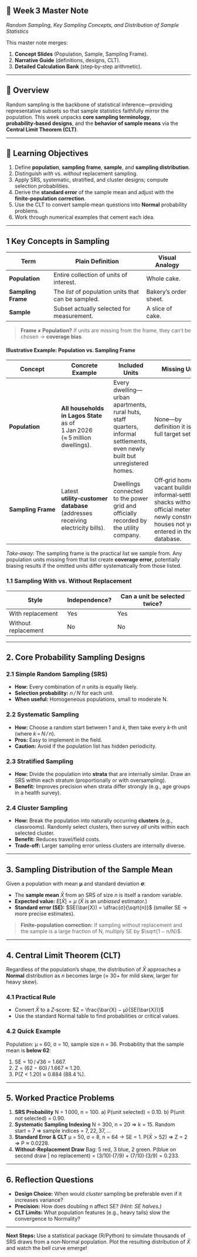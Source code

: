 ## 📙 Week 3 Master Note

*Random Sampling, Key Sampling Concepts, and Distribution of Sample Statistics*

This master note merges:

1. **Concept Slides** (Population, Sample, Sampling Frame).
2. **Narrative Guide** (definitions, designs, CLT).
3. **Detailed Calculation Bank** (step‑by‑step arithmetic).

---

## 🧠 Overview

Random sampling is the backbone of statistical inference—providing representative subsets so that sample statistics faithfully mirror the population. This week unpacks **core sampling terminology**, **probability‑based designs**, and the **behavior of sample means** via the **Central Limit Theorem (CLT)**.

---

## 🎯 Learning Objectives

1. Define **population**, **sampling frame**, **sample**, and **sampling distribution**.
2. Distinguish *with* vs. *without* replacement sampling.
3. Apply SRS, systematic, stratified, and cluster designs; compute selection probabilities.
4. Derive the **standard error** of the sample mean and adjust with the **finite‑population correction**.
5. Use the CLT to convert sample‑mean questions into **Normal** probability problems.
6. Work through numerical examples that cement each idea.

---

## 1  Key Concepts in Sampling

| Term               | Plain Definition                                    | Visual Analogy        |
| ------------------ | --------------------------------------------------- | --------------------- |
| **Population**     | Entire collection of units of interest.             | Whole cake.           |
| **Sampling Frame** | The *list* of population units that can be sampled. | Bakery’s order sheet. |
| **Sample**         | Subset actually selected for measurement.           | A slice of cake.      |

> **Frame ≠ Population?** If units are missing from the frame, they can’t be chosen → **coverage bias**.

#### Illustrative Example: Population vs. Sampling Frame

| Concept            | Concrete Example                                                              | Included Units                                                                                                              | Missing Units                                                                                                                                   |
| ------------------ | ----------------------------------------------------------------------------- | --------------------------------------------------------------------------------------------------------------------------- | ----------------------------------------------------------------------------------------------------------------------------------------------- |
| **Population**     | **All households in Lagos State** as of 1 Jan 2026 (≈ 5 million dwellings).   | Every dwelling—urban apartments, rural huts, staff quarters, informal settlements, even newly built but unregistered homes. | None—by definition it is the full target set.                                                                                                   |
| **Sampling Frame** | Latest **utility‑customer database** (addresses receiving electricity bills). | Dwellings connected to the power grid and officially recorded by the utility company.                                       | Off‑grid homes, vacant buildings, informal‑settlement shacks without official meters, newly constructed houses not yet entered in the database. |

*Take‑away:* The sampling frame is the practical list we sample from. Any population units missing from that list create **coverage error**, potentially biasing results if the omitted units differ systematically from those listed.

### 1.1  Sampling With vs. Without Replacement

| Style               | Independence? | Can a unit be selected twice? |
| ------------------- | ------------- | ----------------------------- |
| With replacement    | Yes           | Yes                           |
| Without replacement | No            | No                            |

---

## 2. Core Probability Sampling Designs

### 2.1 Simple Random Sampling (SRS)

* **How:** Every combination of *n* units is equally likely.
* **Selection probability:** *n / N* for each unit.
* **When useful:** Homogeneous populations, small to moderate N.

### 2.2 Systematic Sampling

* **How:** Choose a random start between 1 and *k*, then take every *k*‑th unit (where *k = N / n*).
* **Pros:** Easy to implement in the field.
* **Caution:** Avoid if the population list has hidden periodicity.

### 2.3 Stratified Sampling

* **How:** Divide the population into **strata** that are internally similar. Draw an SRS within each stratum (proportionally or with oversampling).
* **Benefit:** Improves precision when strata differ strongly (e.g., age groups in a health survey).

### 2.4 Cluster Sampling

* **How:** Break the population into naturally occurring **clusters** (e.g., classrooms). Randomly select clusters, then survey *all* units within each selected cluster.
* **Benefit:** Reduces travel/field costs.
* **Trade‑off:** Larger sampling error unless clusters are internally diverse.

---

## 3. Sampling Distribution of the Sample Mean

Given a population with mean **μ** and standard deviation **σ**:

* The **sample mean** $\bar{X}$ from an SRS of size *n* is itself a random variable.
* **Expected value:** $E[\bar{X}] = μ$
  ($\bar{X}$ is an *unbiased* estimator.)
* **Standard error (SE):**  $SE(\bar{X}) = \dfrac{σ}{\sqrt{n}}$
  (smaller SE → more precise estimates).

> **Finite‑population correction:** If sampling without replacement and the sample is a large fraction of N, multiply SE by $\sqrt{1 − n/N}$.

---

## 4. Central Limit Theorem (CLT)

Regardless of the population’s shape, the distribution of $\bar{X}$ approaches a **Normal** distribution as *n* becomes large (≈ 30+ for mild skew, larger for heavy skew).

### 4.1 Practical Rule

* Convert $\bar{X}$ to a *Z*‑score:
  $Z = \frac{\bar{X} − μ}{SE(\bar{X})}$
* Use the standard Normal table to find probabilities or critical values.

### 4.2 Quick Example

Population: μ = 60, σ = 10, sample size n = 36.
Probability that the sample mean is **below 62**:

1. SE = 10 / √36 = 1.667.
2. Z = (62 − 60) / 1.667 ≈ 1.20.
3. P(Z < 1.20) ≈ 0.884 (88.4 %).

---

## 5. Worked Practice Problems

1. **SRS Probability**
   N = 1 000, n = 100.
   a) P(unit selected) = 0.10.
   b) P(unit *not* selected) = 0.90.
2. **Systematic Sampling Indexing**
   N = 300, n = 20 ⇒ k = 15.
   Random start = 7 ⇒ sample indices = 7, 22, 37, …
3. **Standard Error & CLT**
   μ = 50, σ = 8, n = 64 → SE = 1.
   P($\bar{X} > 52$) ⇒ Z = 2 ⇒ P ≈ 0.0228.
4. **Without‑Replacement Draw**
   Bag: 5 red, 3 blue, 2 green.
   P(blue on second draw | no replacement) = (3/10)·(7/9) + (7/10)·(3/9) = 0.233.

---

## 6. Reflection Questions

* **Design Choice:** When would *cluster* sampling be preferable even if it increases variance?
* **Precision:** How does doubling n affect SE? *(Hint: SE halves.)*
* **CLT Limits:** What population features (e.g., heavy tails) slow the convergence to Normality?

---

**Next Steps:** Use a statistical package (R/Python) to simulate thousands of SRS draws from a non‑Normal population. Plot the resulting distribution of $\bar{X}$ and watch the bell curve emerge!
